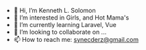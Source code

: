 - 👋 Hi, I’m Kenneth L. Solomon
- 👀 I’m interested in Girls, and Hot Mama's
- 🌱 I’m currently learning Laravel, Vue
- 💞️ I’m looking to collaborate on ...
- 📫 How to reach me: synecderz@gmail.com

<!---
kennethsolomon/kennethsolomon is a ✨ special ✨ repository because its `README.md` (this file) appears on your GitHub profile.
You can click the Preview link to take a look at your changes.
--->
